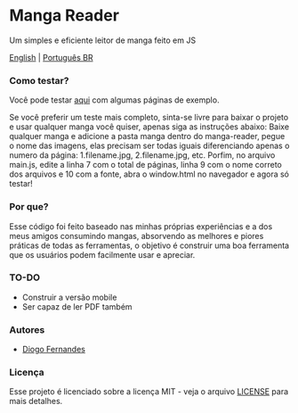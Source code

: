 # Manga Reader
Um simples e eficiente leitor de manga feito em JS

[English](https://github.com/dfop02/manga-reader/blob/main/README.pt-BR.md) | [Português BR](https://github.com/dfop02/manga-reader/blob/main/README.pt-BR.md)

### Como testar?

Você pode testar [aqui](https://dfop02.github.io/manga-reader/window.html) com algumas páginas de exemplo.

Se você preferir um teste mais completo, sinta-se livre para baixar o projeto e usar qualquer manga você quiser, apenas siga as instruções abaixo:
Baixe qualquer manga e adicione a pasta manga dentro do manga-reader, pegue o nome das imagens, elas precisam ser todas iguais diferenciando apenas o numero da página: 1.filename.jpg, 2.filename.jpg, etc.
Porfim, no arquivo main.js, edite a linha 7 com o total de páginas, linha 9 com o nome correto dos arquivos e 10 com a fonte, abra o window.html no navegador e agora só testar!

### Por que?

Esse código foi feito baseado nas minhas próprias experiências e a dos meus amigos consumindo mangas, absorvendo as melhores e piores práticas de todas as ferramentas, o objetivo é construir uma boa ferramenta que os usuários podem facilmente usar e apreciar.

### TO-DO

- Construir a versão mobile
- Ser capaz de ler PDF também

### Autores

* [Diogo Fernandes](https://github.com/dfop02)

### Licença

Esse projeto é licenciado sobre a licença MIT - veja o arquivo [LICENSE](LICENSE) para mais detalhes.
